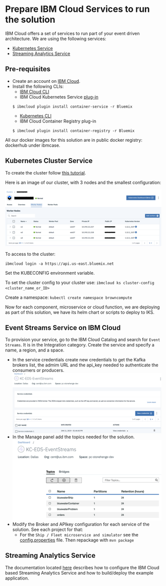 # Prepare IBM Cloud Services to run the solution

IBM Cloud offers a set of services to run part of your event driven architecture. We are using the following services:
* [Kubernetes Service](https://console.bluemix.net/containers-kubernetes/catalog/cluster)
* [Streaming Analytics Service](https://cloud.ibm.com/catalog/services/streaming-analytics)

## Pre-requisites

* Create an account on [IBM Cloud](https://cloud.ibm.com).
* Install the following CLIs:
    * [IBM Cloud CLI](https://cloud.ibm.com/docs/cli/reference/ibmcloud/download_cli.html#install_use)
    * IBM Cloud Kubernetes Service [plug-in](https://cloud.ibm.com/docs/cli/reference/ibmcloud/extend_cli.html#plug-ins)
    ```
    $ ibmcloud plugin install container-service -r Bluemix
    ```
    * [Kubernetes CLI](https://kubernetes.io/docs/tasks/tools/install-kubectl/)
    * IBM Cloud Container Registry plug-in
    ```
    $ ibmcloud plugin install container-registry -r Bluemix
    ```

All our docker images for this solution are in public docker registry: dockerhub under ibmcase.

## Kubernetes Cluster Service

To create the cluster follow [this tutorial](https://console.bluemix.net/docs/containers/cs_tutorials.html#cs_cluster_tutorial).

Here is an image of our cluster, with 3 nodes and the smallest configuration:

![](./iks-cluster.png) 

To access to the cluster:
```
ibmcloud login -a https://api.us-east.bluemix.net
```

Set the KUBECONFIG environment variable.

To set the cluster config to your cluster use: `ibmcloud ks cluster-config <cluster_name_or_ID>`

Create a namespace: `kubectl create namespace browncompute`

Now for each component, microservice or cloud function, we are deploying as part of this solution, we have its helm chart or scripts to deploy to IKS.

##  Event Streams Service on IBM Cloud

To provision your service, go to the IBM Cloud Catalog and search for `Event Streams`. It is in the Integration category. Create the service and specify a name, a region, and a space. 

* In the service credentials create new credentials to get the Kafka brokers list, the admim URL and the api_key needed to authenticate the consumers or producers.
 ![](./IES-IC-credentials.png)
* In the Manage panel add the topics needed for the solution. 
 ![](./IES-IC-topics.png) 
* Modify the Broker and APIkey configuration for each service of the solution. See each project for that:
  * For the `Ship / Fleet microservice and simulator` see the [config.properties](https://github.com/ibm-cloud-architecture/refarch-kc-ms/blob/master/fleet-ms/src/main/resources/config.properties.tmpl) file. Then repackage with `mvn package`


## Streaming Analytics Service

The documentation located [here](https://github.com/ibm-cloud-architecture/refarch-kc-streams#application-development-and-deployment) describes how to configure the IBM Cloud based Streaming Analytics Service and how to build/deploy the example application. 


